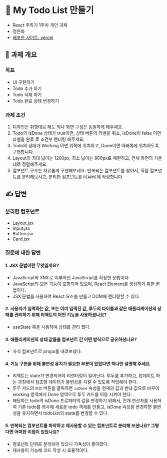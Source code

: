 # 📝 My Todo List 만들기
- React 주특기 1주차 개인 과제
- 정은화
- [배포한 사이트: vercel](https://react-todo-list-five-tau.vercel.app/)

## 📌 과제 개요
### 목표
- UI 구현하기
- Todo 추가 하기
- Todo 삭제 하기
- Todo 완료 상태 변경하기

### 과제 조건
1. 디자인은 취향대로 해도 되나 화면 구성은 동일하게 해주세요.
2. Todo의 isDone 상태가 true이면, 상태 버튼의 라벨을 취소, isDone이 false 이면 라벨을 완료 로 조건부 렌더링 해주세요.
3. Todo의 상태가 Working 이면 위쪽에 위치하고, Done이면 아래쪽에 위치하도록 구현합니다.
4. Layout의 최대 넓이는 1200px, 최소 넓이는 800px로 제한하고, 전체 화면의 가운데로 정렬해주세요.
5. 컴포넌트 구조는 자유롭게 구현해보세요. 반복되는 컴포넌트를 찾아서, 직접 컴포넌트를 분리해보시고, 분리한 컴포넌트를 `README`에 작성합니다.

## ✍️ 답변
### 분리한 컴포넌트
- Layout.jsx
- Input.jsx
- Button.jsx
- Card.jsx

### 질문에 대한 답변
#### 1. JSX 문법이란 무엇일까요?
- JavaScript와 XML로 이루어진 JavaScript를 확장한 문법이다.
- JavaScript의 모든 기능이 포함되어 있으며, React Element를 생성하기 위한 문법이다.
- JSX 문법을 사용하여 React 요소를 만들고 DOM에 렌더링할 수 있다.

#### 2. 사용자가 입력하는 값, 또는 이미 입력된 값, 투두의 타이틀과 같은 애플리케이션의 상태를 관리하기 위해 리액트의 어떤 기능을 사용하셨나요?
- useState 훅을 사용하여 상태를 관리 했다.

#### 3. 애플리케이션의 상태 값들을 컴포넌트 간 어떤 방식으로 공유하셨나요?
- 자식 컴포넌트로 props를 내려보냈다.

#### 4. 기능 구현을 위해 불변성 유지가 필요한 부분이 있었다면 하나만 설명해 주세요.
- 리액트는 state가 변경되어야 리렌더링이 일어난다. 투두를 추가하고, 업데이트 하는 과정에서 참조형 데이터가 불변성을 지킬 수 있도록 작업해야 한다.
- 투두 카드의 `완료` 버튼을 클릭하면 `isDone` 속성을 현재의 값과 반대 값으로 바꾸어 working 영역에서 Done 영역으로 투두 카드를 이동 시켜야 한다.
- 해당하는 todo의 isDone 프로퍼티의 값을 변경하기 위해서, 전개 연산자를 사용하여 기존 todo를 복사해 새로운 todo 객체를 만들고, isDone 속성을 변경하면 불변성을 유지하면서 todoList의 state를 변경할 수 있다.

#### 5. 반복되는 컴포넌트를 파악하고 재사용할 수 있는 컴포넌트로 분리해 보셨나요? 그렇다면 어떠한 이점이 있었나요?
- 컴포넌트 단위로 분리되어 있으니 가독성이 좋아졌다.
- 재사용이 가능해 코드 작성 시 효율적이다.
